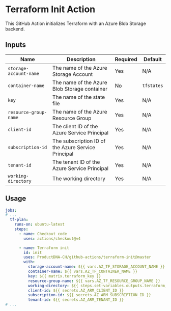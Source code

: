 # Terraform Init Action

This GitHub Action initializes Terraform with an Azure Blob Storage backend.

## Inputs

| Name                  | Description                                        | Required | Default     |
|-----------------------|----------------------------------------------------|----------|-------------|
| `storage-account-name`| The name of the Azure Storage Account              | Yes      | N/A         |
| `container-name`      | The name of the Azure Blob Storage container       | No       | `tfstates`  |
| `key`                 | The name of the state file                         | Yes      | N/A         |
| `resource-group-name` | The name of the Azure Resource Group               | Yes      | N/A         |
| `client-id`           | The client ID of the Azure Service Principal       | Yes      | N/A         |
| `subscription-id`     | The subscription ID of the Azure Service Principal | Yes      | N/A         |
| `tenant-id`           | The tenant ID of the Azure Service Principal       | Yes      | N/A         |
| `working-directory`   | The working directory                              | Yes      | N/A         |

## Usage

```yaml
jobs:
# ...
  tf-plan:
    runs-on: ubuntu-latest
    steps:
      - name: Checkout code
        uses: actions/checkout@v4

      - name: Terraform init
        id: init
        uses: ProductDNA-CH/github-actions/terraform-init@master
        with:
          storage-account-name: ${{ vars.AZ_TF_STORAGE_ACCOUNT_NAME }}
          container-name: ${{ vars.AZ_TF_CONTAINER_NAME }}
          key: ${{ matrix.terraform_key }}
          resource-group-name: ${{ vars.AZ_TF_RESOURCE_GROUP_NAME }}
          working-directory: ${{ steps.set-variables.outputs.terraform_path }}
          client-id: ${{ secrets.AZ_ARM_CLIENT_ID }}
          subscription-id: ${{ secrets.AZ_ARM_SUBSCRIPTION_ID }}
          tenant-id: ${{ secrets.AZ_ARM_TENANT_ID }}
# ...
```
